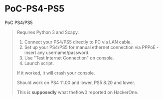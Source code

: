 # PoC-PS4-PS5
PoC PS4/PS5

> Requires Python 3 and Scapy.
> 
> 1. Connect your PS4/PS5 directly to PC via LAN cable.
> 2. Set up your PS4/PS5 for manual ethernet connection via PPPoE - insert any username/password.
> 3. Use "Test Internet Connection" on console.
> 4. Launch script.
> 
> If it worked, it will crash your console.
> 
> Should work on PS4 11.00 and lower, PS5 8.20 and lower.
> 
> This is **supposedly** what theflow0 reported on HackerOne.



